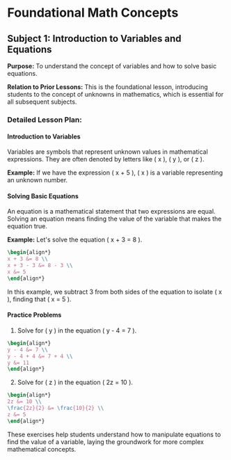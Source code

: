# Foundational Math Concepts

## Subject 1: Introduction to Variables and Equations

**Purpose:** To understand the concept of variables and how to solve basic equations.

**Relation to Prior Lessons:** This is the foundational lesson, introducing students to the concept of unknowns in mathematics, which is essential for all subsequent subjects.

### Detailed Lesson Plan:

#### Introduction to Variables

Variables are symbols that represent unknown values in mathematical expressions. They are often denoted by letters like \( x \), \( y \), or \( z \).

**Example:** If we have the expression \( x + 5 \), \( x \) is a variable representing an unknown number.

#### Solving Basic Equations

An equation is a mathematical statement that two expressions are equal. Solving an equation means finding the value of the variable that makes the equation true.

**Example:** Let's solve the equation \( x + 3 = 8 \).

```latex
\begin{align*}
x + 3 &= 8 \\
x + 3 - 3 &= 8 - 3 \\
x &= 5
\end{align*}
```

In this example, we subtract 3 from both sides of the equation to isolate \( x \), finding that \( x = 5 \).

#### Practice Problems

1. Solve for \( y \) in the equation \( y - 4 = 7 \).

```latex
\begin{align*}
y - 4 &= 7 \\
y - 4 + 4 &= 7 + 4 \\
y &= 11
\end{align*}
```

2. Solve for \( z \) in the equation \( 2z = 10 \).

```latex
\begin{align*}
2z &= 10 \\
\frac{2z}{2} &= \frac{10}{2} \\
z &= 5
\end{align*}
```

These exercises help students understand how to manipulate equations to find the value of a variable, laying the groundwork for more complex mathematical concepts.

